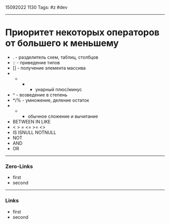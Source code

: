 15092022 1130
Tags: #z #dev

---
# Приоритет некоторых операторов от большего к меньшему

- . - разделитель схем, таблиц, столбцов
- :: - приведение типов
- [] - получение элемента массива
- + - - унарный плюс/минус
- ^ - возведение в степень
- */% - умножение, деление остаток
- + - обычное сложение и вычитание
- BETWEEN IN LIKE
- < > = <= >= <>
- IS ISNULL NOTNULL
- NOT
- AND
- OR

---
### Zero-Links
- first
- second

---
### Links
- first
- second